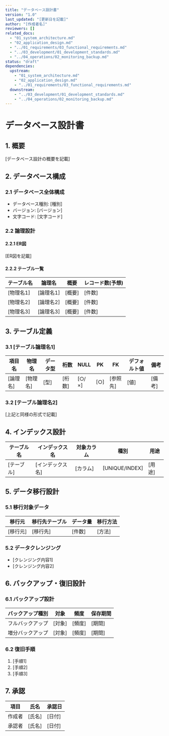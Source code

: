 ```yaml
---
title: "データベース設計書"
version: "1.0"
last_updated: "[更新日を記載]"
author: "[作成者名]"
reviewers: []
related_docs:
  - "01_system_architecture.md"
  - "02_application_design.md"
  - "../01_requirements/03_functional_requirements.md"
  - "../03_development/01_development_standards.md"
  - "../04_operations/02_monitoring_backup.md"
status: "draft"
dependencies:
  upstream:
    - "01_system_architecture.md"
    - "02_application_design.md"
    - "../01_requirements/03_functional_requirements.md"
  downstream:
    - "../03_development/01_development_standards.md"
    - "../04_operations/02_monitoring_backup.md"
---
```


# データベース設計書

## 1. 概要
[データベース設計の概要を記載]

## 2. データベース構成
### 2.1 データベース全体構成
- データベース種別: [種別]
- バージョン: [バージョン]
- 文字コード: [文字コード]

### 2.2 論理設計
#### 2.2.1 ER図
[ER図を記載]

#### 2.2.2 テーブル一覧
| テーブル名 | 論理名 | 概要 | レコード数(予想) |
|------------|--------|------|------------------|
| [物理名1] | [論理名1] | [概要] | [件数] |
| [物理名2] | [論理名2] | [概要] | [件数] |
| [物理名3] | [論理名3] | [概要] | [件数] |

## 3. テーブル定義
### 3.1 [テーブル論理名1]
| 項目名 | 物理名 | データ型 | 桁数 | NULL | PK | FK | デフォルト値 | 備考 |
|--------|--------|----------|------|------|----|----|--------------|------|
| [論理名] | [物理名] | [型] | [桁数] | [○/×] | [○] | [参照先] | [値] | [備考] |

### 3.2 [テーブル論理名2]
[上記と同様の形式で記載]

## 4. インデックス設計
| テーブル名 | インデックス名 | 対象カラム | 種別 | 用途 |
|------------|----------------|------------|------|------|
| [テーブル] | [インデックス名] | [カラム] | [UNIQUE/INDEX] | [用途] |

## 5. データ移行設計
### 5.1 移行対象データ
| 移行元 | 移行先テーブル | データ量 | 移行方法 |
|--------|----------------|----------|----------|
| [移行元] | [移行先] | [件数] | [方法] |

### 5.2 データクレンジング
- [クレンジング内容1]
- [クレンジング内容2]

## 6. バックアップ・復旧設計
### 6.1 バックアップ設計
| バックアップ種別 | 対象 | 頻度 | 保存期間 |
|-------------------|------|------|----------|
| フルバックアップ | [対象] | [頻度] | [期間] |
| 増分バックアップ | [対象] | [頻度] | [期間] |

### 6.2 復旧手順
1. [手順1]
2. [手順2]
3. [手順3]

## 7. 承認
| 項目 | 氏名 | 承認日 |
|------|------|--------|
| 作成者 | [氏名] | [日付] |
| 承認者 | [氏名] | [日付] | 